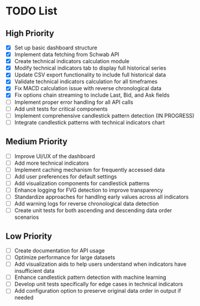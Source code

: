 # TODO List

## High Priority
- [x] Set up basic dashboard structure
- [x] Implement data fetching from Schwab API
- [x] Create technical indicators calculation module
- [x] Modify technical indicators tab to display full historical series
- [x] Update CSV export functionality to include full historical data
- [x] Validate technical indicators calculation for all timeframes
- [x] Fix MACD calculation issue with reverse chronological data
- [x] Fix options chain streaming to include Last, Bid, and Ask fields
- [ ] Implement proper error handling for all API calls
- [ ] Add unit tests for critical components
- [ ] Implement comprehensive candlestick pattern detection (IN PROGRESS)
- [ ] Integrate candlestick patterns with technical indicators chart

## Medium Priority
- [ ] Improve UI/UX of the dashboard
- [ ] Add more technical indicators
- [ ] Implement caching mechanism for frequently accessed data
- [ ] Add user preferences for default settings
- [ ] Add visualization components for candlestick patterns
- [ ] Enhance logging for FVG detection to improve transparency
- [ ] Standardize approaches for handling early values across all indicators
- [ ] Add warning logs for reverse chronological data detection
- [ ] Create unit tests for both ascending and descending data order scenarios

## Low Priority
- [ ] Create documentation for API usage
- [ ] Optimize performance for large datasets
- [ ] Add visualization aids to help users understand when indicators have insufficient data
- [ ] Enhance candlestick pattern detection with machine learning
- [ ] Develop unit tests specifically for edge cases in technical indicators
- [ ] Add configuration option to preserve original data order in output if needed
